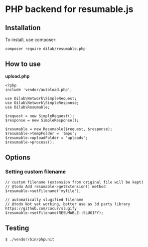 # PHP backend for resumable.js


## Installation

To install, use composer:

``` composer require dilab/resumable.php ```


## How to use
**upload.php**

```
<?php
include 'vendor/autoload.php';

use Dilab\Network\SimpleRequest;
use Dilab\Network\SimpleResponse;
use Dilab\Resumable;

$request = new SimpleRequest();
$response = new SimpleResponse();

$resumable = new Resumable($request, $response);
$resumable->tempFolder = 'tmps';
$resumable->uploadFolder = 'uploads';
$resumable->process();

```

## Options ##
### Setting custom filename ###

```
// custom filename (extension from original file will be kept)
// @todo Add resumable->getExtension() method
$resumable->setFilename('myfile');

// automatically slugified filename
// @todo Not yet working, better use as 3d party library https://github.com/cocur/slugify
$resumable->setFilename(RESUMABLE::SLUGIFY);
```

## Testing
```
$ ./vendor/bin/phpunit
```
